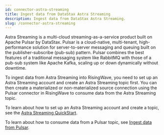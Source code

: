 ```yaml
---
id: connector-astra-streaming
title: Ingest data from DataStax Astra Streaming
description: Ingest data from DataStax Astra Streaming.
slug: /connector-astra-streaming
---
```

<head>
  <link rel="canonical" href="https://docs.risingwave.com/docs/current/connector-astra-streaming/" />
</head>


Astra Streaming is a multi-cloud streaming-as-a-service product built on Apache Pulsar by DataStax. Pulsar is a cloud-native, multi-tenant, high-performance solution for server-to-server messaging and queuing built on the publisher-subscribe (pub-sub) pattern. Pulsar combines the best features of a traditional messaging system like RabbitMQ with those of a pub-sub system like Apache Kafka, scaling up or down dynamically without downtime.

To ingest data from Astra Streaming into RisingWave, you need to set up an Astra Streaming account and create an Astra Streaming topic first. You can then create a materialized or non-materialized source connection using the Pulsar connector in RisingWave to consume data from the Astra Streaming topic.

To learn about how to set up an Astra Streaming account and create a topic, see the [Astra Streaming QuickStart](https://docs.datastax.com/en/streaming/astra-streaming/getting-started/index.html).

To learn about how to consume data from a Pulsar topic, see [Ingest data from Pulsar](/create-source/create-source-pulsar.md).